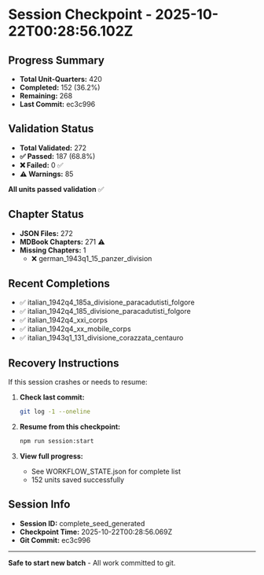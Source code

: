# Session Checkpoint - 2025-10-22T00:28:56.102Z

## Progress Summary

- **Total Unit-Quarters:** 420
- **Completed:** 152 (36.2%)
- **Remaining:** 268
- **Last Commit:** ec3c996

## Validation Status

- **Total Validated:** 272
- **✅ Passed:** 187 (68.8%)
- **❌ Failed:** 0 ✅
- **⚠️ Warnings:** 85

**All units passed validation** ✅

## Chapter Status

- **JSON Files:** 272
- **MDBook Chapters:** 271 ⚠️
- **Missing Chapters:** 1
  - ❌ german_1943q1_15_panzer_division

## Recent Completions

- ✅ italian_1942q4_185a_divisione_paracadutisti_folgore
- ✅ italian_1942q4_185_divisione_paracadutisti_folgore
- ✅ italian_1942q4_xxi_corps
- ✅ italian_1942q4_xx_mobile_corps
- ✅ italian_1943q1_131_divisione_corazzata_centauro

## Recovery Instructions

If this session crashes or needs to resume:

1. **Check last commit:**
   ```bash
   git log -1 --oneline
   ```

2. **Resume from this checkpoint:**
   ```bash
   npm run session:start
   ```

3. **View full progress:**
   - See WORKFLOW_STATE.json for complete list
   - 152 units saved successfully

## Session Info

- **Session ID:** complete_seed_generated
- **Checkpoint Time:** 2025-10-22T00:28:56.069Z
- **Git Commit:** ec3c996

---

**Safe to start new batch** - All work committed to git.
